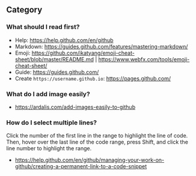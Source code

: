 ## Category

### What should I read first?
- Help: https://help.github.com/en/github
- Markdown: https://guides.github.com/features/mastering-markdown/
- Emoji: https://github.com/ikatyang/emoji-cheat-sheet/blob/master/README.md | https://www.webfx.com/tools/emoji-cheat-sheet/
- Guide: https://guides.github.com/
- Create `https://username.github.io`: https://pages.github.com/

### What do I add image easily?
- https://ardalis.com/add-images-easily-to-github

### How do I select multiple lines?
Click the number of the first line in the range to highlight the line of code. Then, hover over the last line of the code range, press Shift, and click the line number to highlight the range.
- https://help.github.com/en/github/managing-your-work-on-github/creating-a-permanent-link-to-a-code-snippet
